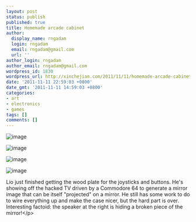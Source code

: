 ```yaml
---
layout: post
status: publish
published: true
title: Homemade arcade cabinet
author:
  display_name: rngadam
  login: rngadam
  email: rngadam@gmail.com
  url: ''
author_login: rngadam
author_email: rngadam@gmail.com
wordpress_id: 1830
wordpress_url: http://xinchejian.com/2011/11/11/homemade-arcade-cabinet/
date: '2011-11-11 22:59:03 +0800'
date_gmt: '2011-11-11 14:59:03 +0800'
categories:
- art
- electronics
- games
tags: []
comments: []
---
```

<p><img style="display:block;margin-right:auto;margin-left:auto;" alt="image" src="http:&#47;&#47;xinchejian.com&#47;wp-content&#47;uploads&#47;2011&#47;11&#47;wpid-IMG_20111111_224505.jpg" &#47;></p>
<p><img style="display:block;margin-right:auto;margin-left:auto;" alt="image" src="http:&#47;&#47;xinchejian.com&#47;wp-content&#47;uploads&#47;2011&#47;11&#47;wpid-IMG_20111111_224448.jpg" &#47;></p>
<p><img style="display:block;margin-right:auto;margin-left:auto;" alt="image" src="http:&#47;&#47;xinchejian.com&#47;wp-content&#47;uploads&#47;2011&#47;11&#47;wpid-IMG_20111111_224444.jpg" &#47;></p>
<p><img style="display:block;margin-right:auto;margin-left:auto;" alt="image" src="http:&#47;&#47;xinchejian.com&#47;wp-content&#47;uploads&#47;2011&#47;11&#47;wpid-IMG_20111111_224439.jpg" &#47;></p>
<p>Lio just finished getting the wood plate for the joysticks and buttons. He's showing off the hacked TV driven by a Commodore 64 to generate a mirror image that can be itself "projected" on a mirror. He still has some work to do to wire everything up and make the case nicer, but the hard part is over. Interesting factoid: the speaker at the right is hiding a broken piece of the mirror!<&#47;p></p>
